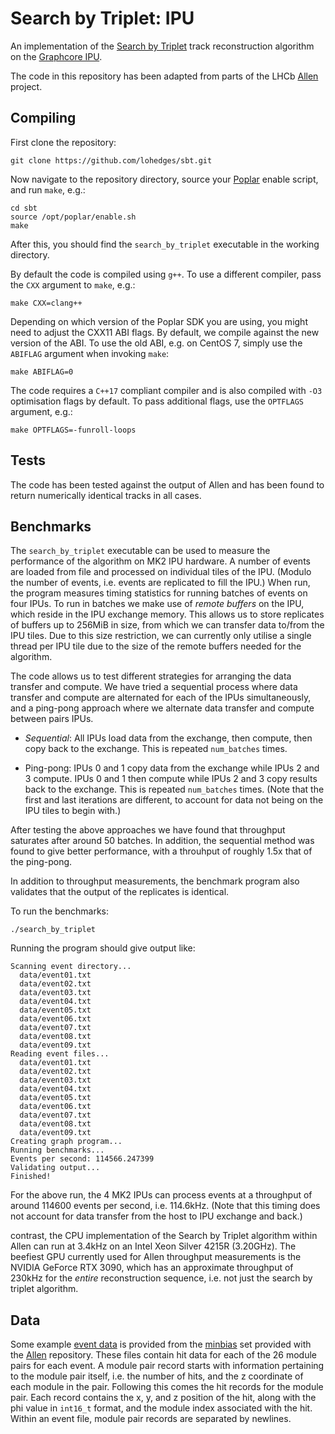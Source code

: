 # Search by Triplet: IPU

An implementation of the [Search by Triplet](https://doi.org/10.1109/IPDPSW.2019.00118)
track reconstruction algorithm on the
[Graphcore IPU](https://www.graphcore.ai).

The code in this repository has been adapted from parts of the LHCb
[Allen](https://gitlab.cern.ch/lhcb/Allen) project.

## Compiling

First clone the repository:

```
git clone https://github.com/lohedges/sbt.git
```

Now navigate to the repository directory, source your
[Poplar](https://docs.graphcore.ai/projects/poplar-user-guide/en/latest/index.html)
enable script, and run `make`, e.g.:

```
cd sbt
source /opt/poplar/enable.sh
make
```

After this, you should find the `search_by_triplet` executable in the working
directory.

By default the code is compiled using `g++`. To use a different compiler, pass
the `CXX` argument to `make`, e.g.:

```
make CXX=clang++
```

Depending on which version of the Poplar SDK you are using, you might
need to adjust the CXX11 ABI flags. By default, we compile against the
new version of the ABI. To use the old ABI, e.g. on CentOS 7, simply use
the `ABIFLAG` argument when invoking `make`:

```
make ABIFLAG=0
```

The code requires a `C++17` compliant compiler and is also compiled with `-O3`
optimisation flags by default. To pass additional flags, use the `OPTFLAGS`
argument, e.g.:

```
make OPTFLAGS=-funroll-loops
```

## Tests

The code has been tested against the output of Allen and has been
found to return numerically identical tracks in all cases.

## Benchmarks

The `search_by_triplet` executable can be used to measure the performance
of the algorithm on MK2 IPU hardware. A number of events are loaded from
file and processed on individual tiles of the IPU. (Modulo the number
of events, i.e. events are replicated to fill the IPU.) When run, the
program measures timing statistics for running batches of events on four
IPUs. To run in batches we make use of _remote buffers_ on the IPU, which
reside in the IPU exchange memory. This allows us to store replicates of
buffers up to 256MiB in size, from which we can transfer data to/from
the IPU tiles. Due to this size restriction, we can currently only utilise
a single thread per IPU tile due to the size of the remote buffers needed
for the algorithm.

The code allows us to test different strategies for arranging the data
transfer and compute. We have tried a sequential process where data
transfer and compute are alternated for each of the IPUs simultaneously,
and a ping-pong approach where we alternate data transfer and compute
between pairs IPUs.

* _Sequential_: All IPUs load data from the exchange, then compute, then
copy back to the exchange. This is repeated `num_batches` times.

* Ping-pong: IPUs 0 and 1 copy data from the exchange while IPUs 2 and 3
compute. IPUs 0 and 1 then compute while IPUs 2 and 3 copy results back
to the exchange. This is repeated `num_batches` times. (Note that the first
and last iterations are different, to account for data not being on the
IPU tiles to begin with.)

After testing the above approaches we have found that throughput saturates
after around 50 batches. In addition, the sequential method was found to give
better performance, with a throuhput of roughly 1.5x that of the ping-pong.

In addition to throughput measurements, the benchmark program also validates
that the output of the replicates is identical.

To run the benchmarks:

```
./search_by_triplet
```

Running the program should give output like:

```
Scanning event directory...
  data/event01.txt
  data/event02.txt
  data/event03.txt
  data/event04.txt
  data/event05.txt
  data/event06.txt
  data/event07.txt
  data/event08.txt
  data/event09.txt
Reading event files...
  data/event01.txt
  data/event02.txt
  data/event03.txt
  data/event04.txt
  data/event05.txt
  data/event06.txt
  data/event07.txt
  data/event08.txt
  data/event09.txt
Creating graph program...
Running benchmarks...
Events per second: 114566.247399
Validating output...
Finished!
````

For the above run, the 4 MK2 IPUs can process events at a throughput of around
114600 events per second, i.e. 114.6kHz. (Note that this timing does not
account for data transfer from the host to IPU exchange and back.)

contrast, the CPU implementation of the Search by Triplet algorithm within
Allen can run at 3.4kHz on an Intel Xeon Silver 4215R (3.20GHz). The beefiest
GPU currently used for Allen throughput measurements is the NVIDIA GeForce
RTX 3090, which has an approximate throughput of 230kHz for the _entire_
reconstruction sequence, i.e. not just the search by triplet algorithm.

## Data

Some example [event data](data) is provided from the [minbias](https://gitlab.cern.ch/lhcb/Allen/-/tree/master/input/minbias)
set provided with the [Allen](https://gitlab.cern.ch/lhcb/Allen) repository.
These files contain hit data for each of the 26 module pairs for each event.
A module pair record starts with information pertaining to the module pair
itself, i.e. the number of hits, and the z coordinate of each module in the
pair. Following this comes the hit records for the module pair. Each record
contains the x, y, and z position of the hit, along with the phi value in
`int16_t` format, and the module index associated with the hit. Within an
event file, module pair records are separated by newlines.
